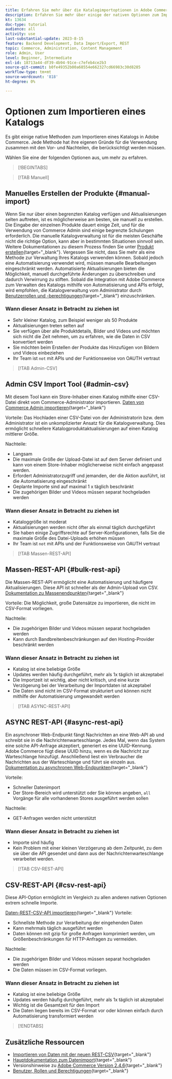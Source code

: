 ```yaml
---
title: Erfahren Sie mehr über die Katalogimportoptionen in Adobe Commerce
description: Erfahren Sie mehr über einige der nativen Optionen zum Importieren Ihres Katalogs in Ihren Adobe Commerce-Store.
kt: 13634
doc-type: tutorial
audience: all
activity: use
last-substantial-update: 2023-8-15
feature: Backend Development, Data Import/Export, REST
topic: Commerce, Administration, Content Management
role: Admin, User
level: Beginner, Intermediate
exl-id: 18713a44-df39-4b94-91ce-c7efeb4ce2b3
source-git-commit: b0fe49352b00a68554e662327cd66983c30d8285
workflow-type: tm+mt
source-wordcount: '818'
ht-degree: 0%

---
```


# Optionen zum Importieren eines Katalogs

Es gibt einige native Methoden zum Importieren eines Katalogs in Adobe Commerce. Jede Methode hat ihre eigenen Gründe für die Verwendung zusammen mit den Vor- und Nachteilen, die berücksichtigt werden müssen.

Wählen Sie eine der folgenden Optionen aus, um mehr zu erfahren.

>[!BEGINTABS]

>[!TAB Manuell]

## Manuelles Erstellen der Produkte {#manual-import}

Wenn Sie nur über einen begrenzten Katalog verfügen und Aktualisierungen selten auftreten, ist es möglicherweise am besten, sie manuell zu erstellen. Die Eingabe der einzelnen Produkte dauert einige Zeit, und für die Verwendung von Commerce Admin sind einige begrenzte Schulungen erforderlich. Die manuelle Katalogverwaltung ist für die meisten Geschäfte nicht die richtige Option, kann aber in bestimmten Situationen sinnvoll sein. Weitere Dokumentationen zu diesem Prozess finden Sie unter [Produkt erstellen](https://experienceleague.adobe.com/docs/commerce-admin/catalog/products/product-create.html){target="_blank"}. Vergessen Sie nicht, dass Sie mehr als eine Methode zur Verwaltung Ihres Katalogs verwenden können. Sobald jedoch eine Automatisierung verwendet wird, müssen manuelle Bearbeitungen eingeschränkt werden. Automatisierte Aktualisierungen bieten die Möglichkeit, manuell durchgeführte Änderungen zu überschreiben und dadurch Verwirrung zu stiften. Sobald die Integration mit Adobe Commerce zum Verwalten des Katalogs mithilfe von Automatisierung und APIs erfolgt, wird empfohlen, die Katalogverwaltung vom Administrator durch [Benutzerrollen und -berechtigungen](https://experienceleague.adobe.com/docs/commerce-admin/systems/user-accounts/permissions-user-roles.html){target="_blank"} einzuschränken.

### Wann dieser Ansatz in Betracht zu ziehen ist

- Sehr kleiner Katalog, zum Beispiel weniger als 50 Produkte
- Aktualisierungen treten selten auf
- Sie verfügen über alle Produktdetails, Bilder und Videos und möchten sich nicht die Zeit nehmen, um zu erfahren, wie die Daten in CSV konvertiert werden
- Sie möchten beim Erstellen der Produkte das Hinzufügen von Bildern und Videos einbeziehen
- Ihr Team ist `not` mit APIs und der Funktionsweise von OAUTH vertraut

>[!TAB Admin-CSV]

## Admin CSV Import Tool {#admin-csv}

Mit diesem Tool kann ein Store-Inhaber einen Katalog mithilfe einer CSV-Datei direkt vom Commerce-Administrator importieren.
[Daten von Commerce Admin importieren](https://experienceleague.adobe.com/docs/commerce-admin/systems/data-transfer/import/data-import.html){target="_blank"}

Vorteile:
Das Hochladen einer CSV-Datei von der Administratorin bzw. dem Administrator ist ein unkomplizierter Ansatz für die Katalogverwaltung. Dies ermöglicht schnellere Katalogproduktaktualisierungen auf einen Katalog mittlerer Größe.

Nachteile:

- Langsam
- Die maximale Größe der Upload-Datei ist auf dem Server definiert und kann von einem Store-Inhaber möglicherweise nicht einfach angepasst werden.
- Erfordert Administratorzugriff und jemanden, der die Aktion ausführt, ist die Automatisierung eingeschränkt
- Geplante Importe sind auf maximal 1 x täglich beschränkt
- Die zugehörigen Bilder und Videos müssen separat hochgeladen werden

### Wann dieser Ansatz in Betracht zu ziehen ist

- Kataloggröße ist moderat
- Aktualisierungen werden nicht öfter als einmal täglich durchgeführt
- Sie haben einige Zugriffsrechte auf Server-Konfigurationen, falls Sie die maximale Größe des Datei-Uploads erhöhen müssen
- Ihr Team ist `not` mit APIs und der Funktionsweise von OAUTH vertraut

>[!TAB Massen-REST-API]

## Massen-REST-API {#bulk-rest-api}

Die Massen-REST-API ermöglicht eine Automatisierung und häufigere Aktualisierungen. Diese API ist schneller als der Admin-Upload von CSV.
[Dokumentation zu Massenendpunkten](https://developer.adobe.com/commerce/webapi/rest/use-rest/bulk-endpoints/){target="_blank"}

Vorteile:
Die Möglichkeit, große Datensätze zu importieren, die nicht im CSV-Format vorliegen.

Nachteile:

- Die zugehörigen Bilder und Videos müssen separat hochgeladen werden
- Kann durch Bandbreitenbeschränkungen auf den Hosting-Provider beschränkt werden

### Wann dieser Ansatz in Betracht zu ziehen ist

- Katalog ist eine beliebige Größe
- Updates werden häufig durchgeführt, mehr als 1x täglich ist akzeptabel
- Die Importzeit ist wichtig, aber nicht kritisch, und eine kurze Verzögerung bei der Verarbeitung der Importdaten ist akzeptabel
- Die Daten sind nicht im CSV-Format strukturiert und können nicht mithilfe der Automatisierung umgewandelt werden

>[!TAB ASYNC-REST-API]

## ASYNC REST-API {#async-rest-api}

Ein asynchroner Web-Endpunkt fängt Nachrichten an eine Web-API ab und schreibt sie in die Nachrichtenwarteschlange. Jedes Mal, wenn das System eine solche API-Anfrage akzeptiert, generiert es eine UUID-Kennung. Adobe Commerce fügt diese UUID hinzu, wenn es die Nachricht zur Warteschlange hinzufügt. Anschließend liest ein Verbraucher die Nachrichten aus der Warteschlange und führt sie einzeln aus.
[Dokumentation zu asynchronen Web-Endpunkten](https://developer.adobe.com/commerce/webapi/rest/use-rest/asynchronous-web-endpoints/){target="_blank"}

Vorteile:

- Schneller Datenimport
- Der Store-Bereich wird unterstützt oder Sie können angeben, `all` Vorgänge für alle vorhandenen Stores ausgeführt werden sollen

Nachteile:

- GET-Anfragen werden nicht unterstützt

### Wann dieser Ansatz in Betracht zu ziehen ist

- Importe sind häufig
- Kein Problem mit einer kleinen Verzögerung ab dem Zeitpunkt, zu dem sie über die API gesendet und dann aus der Nachrichtenwarteschlange verarbeitet werden.


>[!TAB CSV-REST-API]

## CSV-REST-API {#csv-rest-api}

Diese API-Option ermöglicht im Vergleich zu allen anderen nativen Optionen extrem schnelle Importe.

[Daten-REST-CSV-API importieren](https://developer.adobe.com/commerce/webapi/rest/modules/import/){target="_blank"}
Vorteile:

- Schnellste Methode zur Verarbeitung der eingehenden Daten
- Kann mehrmals täglich ausgeführt werden
- Daten können mit gzip für große Anfragen komprimiert werden, um Größenbeschränkungen für HTTP-Anfragen zu vermeiden.

Nachteile:

- Die zugehörigen Bilder und Videos müssen separat hochgeladen werden
- Die Daten müssen im CSV-Format vorliegen.

### Wann dieser Ansatz in Betracht zu ziehen ist

- Katalog ist eine beliebige Größe
- Updates werden häufig durchgeführt, mehr als 1x täglich ist akzeptabel
- Wichtig ist die Gesamtzeit für den Import
- Die Daten liegen bereits im CSV-Format vor oder können einfach durch Automatisierung transformiert werden

>[!ENDTABS]

## Zusätzliche Ressourcen

- [Importieren von Daten mit der neuen REST-CSV](https://developer.adobe.com/commerce/webapi/rest/modules/import/){target="_blank"}
- [Hauptdokumentation zum Datenimport](https://experienceleague.adobe.com/docs/commerce-admin/systems/data-transfer/import/data-import.html){target="_blank"}
- Versionshinweise zu [Adobe Commerce Version 2.4.6](https://experienceleague.adobe.com/docs/commerce-operations/release/notes/adobe-commerce/2-4-6.html){target="_blank"}
- [Benutzer, Rollen und Berechtigungen](../site-management/users-roles-permissions.md){target="_blank"}
